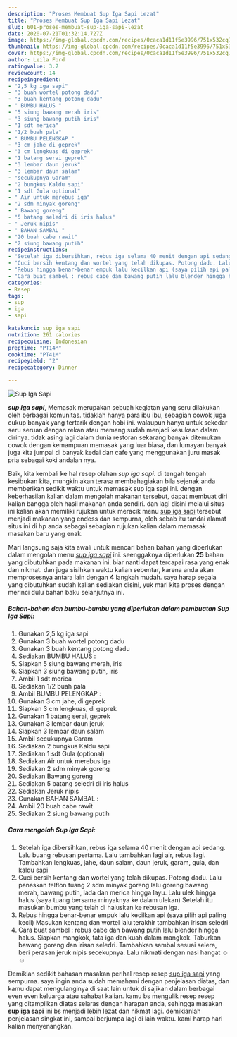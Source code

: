 ```yaml
---
description: "Proses Membuat Sup Iga Sapi Lezat"
title: "Proses Membuat Sup Iga Sapi Lezat"
slug: 601-proses-membuat-sup-iga-sapi-lezat
date: 2020-07-21T01:32:14.727Z
image: https://img-global.cpcdn.com/recipes/0caca1d11f5e3996/751x532cq70/sup-iga-sapi-foto-resep-utama.jpg
thumbnail: https://img-global.cpcdn.com/recipes/0caca1d11f5e3996/751x532cq70/sup-iga-sapi-foto-resep-utama.jpg
cover: https://img-global.cpcdn.com/recipes/0caca1d11f5e3996/751x532cq70/sup-iga-sapi-foto-resep-utama.jpg
author: Leila Ford
ratingvalue: 3.7
reviewcount: 14
recipeingredient:
- "2,5 kg iga sapi"
- "3 buah wortel potong dadu"
- "3 buah kentang potong dadu"
- " BUMBU HALUS "
- "5 siung bawang merah iris"
- "3 siung bawang putih iris"
- "1 sdt merica"
- "1/2 buah pala"
- " BUMBU PELENGKAP "
- "3 cm jahe di geprek"
- "3 cm lengkuas di geprek"
- "1 batang serai geprek"
- "3 lembar daun jeruk"
- "3 lembar daun salam"
- "secukupnya Garam"
- "2 bungkus Kaldu sapi"
- "1 sdt Gula optional"
- " Air untuk merebus iga"
- "2 sdm minyak goreng"
- " Bawang goreng"
- "5 batang seledri di iris halus"
- " Jeruk nipis"
- " BAHAN SAMBAL "
- "20 buah cabe rawit"
- "2 siung bawang putih"
recipeinstructions:
- "Setelah iga dibersihkan, rebus iga selama 40 menit dengan api sedang. Lalu buang rebusan pertama. Lalu tambahkan lagi air, rebus lagi. Tambahkan lengkuas, jahe, daun salam, daun jeruk, garam, gula, dan kaldu sapi"
- "Cuci bersih kentang dan wortel yang telah dikupas. Potong dadu. Lalu panaskan telflon tuang 2 sdm minyak goreng lalu goreng bawang merah, bawang putih, lada dan merica hingga layu. Lalu ulek hingga halus (saya tuang bersama minyaknya ke dalam ulekan) Setelah itu masukan bumbu yang telah di haluskan ke rebusan iga."
- "Rebus hingga benar-benar empuk lalu kecilkan api (saya pilih api paling kecil) Masukan kentang dan wortel lalu terakhir tambahkan irisan seledri"
- "Cara buat sambel : rebus cabe dan bawang putih lalu blender hingga halus. Siapkan mangkok, tata iga dan kuah dalam mangkok. Taburkan bawang goreng dan irisan seledri. Tambahkan sambal sesuai selera, beri perasan jeruk nipis secekupnya. Lalu nikmati dengan nasi hangat ☺☺"
categories:
- Resep
tags:
- sup
- iga
- sapi

katakunci: sup iga sapi 
nutrition: 261 calories
recipecuisine: Indonesian
preptime: "PT14M"
cooktime: "PT41M"
recipeyield: "2"
recipecategory: Dinner

---
```



![Sup Iga Sapi](https://img-global.cpcdn.com/recipes/0caca1d11f5e3996/751x532cq70/sup-iga-sapi-foto-resep-utama.jpg)

<b><i>sup iga sapi</i></b>, Memasak merupakan sebuah kegiatan yang seru dilakukan oleh berbagai komunitas. tidaklah hanya para ibu ibu, sebagian cowok juga cukup banyak yang tertarik dengan hobi ini. walaupun hanya untuk sekedar seru seruan dengan rekan atau memang sudah menjadi kesukaan dalam dirinya. tidak asing lagi dalam dunia restoran sekarang banyak ditemukan cowok dengan kemampuan memasak yang luar biasa, dan lumayan banyak juga kita jumpai di banyak kedai dan cafe yang menggunakan juru masak pria sebagai koki andalan nya.

Baik, kita kembali ke hal resep olahan <i>sup iga sapi</i>. di tengah tengah kesibukan kita, mungkin akan terasa membahagiakan bila sejenak anda memberikan sedikit waktu untuk memasak sup iga sapi ini. dengan keberhasilan kalian dalam mengolah makanan tersebut, dapat membuat diri kalian bangga oleh hasil makanan anda sendiri. dan lagi disini melalui situs ini kalian akan memiliki rujukan untuk meracik menu <u>sup iga sapi</u> tersebut menjadi makanan yang endess dan sempurna, oleh sebab itu tandai alamat situs ini di hp anda sebagai sebagian rujukan kalian dalam memasak masakan baru yang enak.




Mari langsung saja kita awali untuk mencari bahan bahan yang diperlukan dalam mengolah menu <u><i>sup iga sapi</i></u> ini. seenggaknya diperlukan <b>25</b> bahan yang dibutuhkan pada makanan ini. biar nanti dapat tercapai rasa yang enak dan nikmat. dan juga sisihkan waktu kalian sebentar, karena anda akan memprosesnya antara lain dengan <b>4</b> langkah mudah. saya harap segala yang dibutuhkan sudah kalian sediakan disini, yuk mari kita proses dengan merinci dulu bahan baku selanjutnya ini.

<!--inarticleads1-->

##### Bahan-bahan dan bumbu-bumbu yang diperlukan dalam pembuatan Sup Iga Sapi:

1. Gunakan 2,5 kg iga sapi
1. Gunakan 3 buah wortel potong dadu
1. Gunakan 3 buah kentang potong dadu
1. Sediakan  BUMBU HALUS :
1. Siapkan 5 siung bawang merah, iris
1. Siapkan 3 siung bawang putih, iris
1. Ambil 1 sdt merica
1. Sediakan 1/2 buah pala
1. Ambil  BUMBU PELENGKAP :
1. Gunakan 3 cm jahe, di geprek
1. Siapkan 3 cm lengkuas, di geprek
1. Gunakan 1 batang serai, geprek
1. Gunakan 3 lembar daun jeruk
1. Siapkan 3 lembar daun salam
1. Ambil secukupnya Garam
1. Sediakan 2 bungkus Kaldu sapi
1. Sediakan 1 sdt Gula (optional)
1. Sediakan  Air untuk merebus iga
1. Sediakan 2 sdm minyak goreng
1. Sediakan  Bawang goreng
1. Sediakan 5 batang seledri di iris halus
1. Sediakan  Jeruk nipis
1. Gunakan  BAHAN SAMBAL :
1. Ambil 20 buah cabe rawit
1. Sediakan 2 siung bawang putih




<!--inarticleads2-->

##### Cara mengolah Sup Iga Sapi:

1. Setelah iga dibersihkan, rebus iga selama 40 menit dengan api sedang. Lalu buang rebusan pertama. Lalu tambahkan lagi air, rebus lagi. Tambahkan lengkuas, jahe, daun salam, daun jeruk, garam, gula, dan kaldu sapi
1. Cuci bersih kentang dan wortel yang telah dikupas. Potong dadu. Lalu panaskan telflon tuang 2 sdm minyak goreng lalu goreng bawang merah, bawang putih, lada dan merica hingga layu. Lalu ulek hingga halus (saya tuang bersama minyaknya ke dalam ulekan) Setelah itu masukan bumbu yang telah di haluskan ke rebusan iga.
1. Rebus hingga benar-benar empuk lalu kecilkan api (saya pilih api paling kecil) Masukan kentang dan wortel lalu terakhir tambahkan irisan seledri
1. Cara buat sambel : rebus cabe dan bawang putih lalu blender hingga halus. Siapkan mangkok, tata iga dan kuah dalam mangkok. Taburkan bawang goreng dan irisan seledri. Tambahkan sambal sesuai selera, beri perasan jeruk nipis secekupnya. Lalu nikmati dengan nasi hangat ☺☺




Demikian sedikit bahasan masakan perihal resep resep <u>sup iga sapi</u> yang sempurna. saya ingin anda sudah memahami dengan penjelasan diatas, dan kamu dapat mengulanginya di saat lain untuk di sajikan dalam berbagai even even keluarga atau sahabat kalian. kamu bs mengulik resep resep yang ditampilkan diatas selaras dengan harapan anda, sehingga masakan <b>sup iga sapi</b> ini bs menjadi lebih lezat dan nikmat lagi. demikianlah penjelasan singkat ini, sampai berjumpa lagi di lain waktu. kami harap hari kalian menyenangkan.
